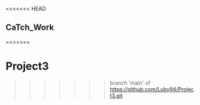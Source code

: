 <<<<<<< HEAD
<h2>CaTch_Work</h2>

=======
# Project3
>>>>>>> branch 'main' of https://github.com/Luby94/Project3.git
